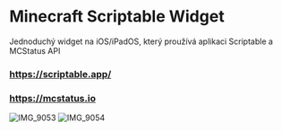# Minecraft Scriptable Widget
Jednoduchý widget na iOS/iPadOS, který proužívá aplikaci Scriptable a MCStatus API
### https://scriptable.app/
### https://mcstatus.io

![IMG_9053](https://github.com/Kubahihi/minecraft-scriptable-widget/assets/108460487/f96c2385-bdc5-4cd2-9989-59185992ff79)
![IMG_9054](https://github.com/Kubahihi/minecraft-scriptable-widget/assets/108460487/65ea8a3a-9d8e-49f7-98ee-0c3f5d138f1f)
